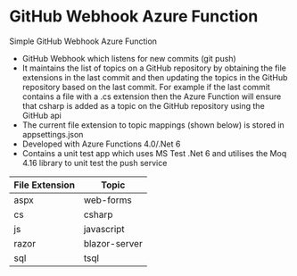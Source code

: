 # GitHub Webhook Azure Function
Simple GitHub Webhook Azure Function

* GitHub Webhook which listens for new commits (git push)
* It maintains the list of topics on a GitHub repository by obtaining the file extensions in the last commit and then updating the topics in the GitHub repository based on the last commit.  For example if the last commit contains a file with a .cs extension then the Azure Function will ensure that csharp is added as a topic on the GitHub repository using the GitHub api
* The current file extension to topic mappings (shown below) is stored in appsettings.json
* Developed with Azure Functions 4.0/.Net 6
* Contains a unit test app which uses MS Test .Net 6 and utilises the Moq 4.16 library to unit test the push service

| File Extension  | Topic |
| ------------- | ------------- |
| aspx  | web-forms |
| cs  | csharp  |
| js  | javascript  |
| razor  | blazor-server  |
| sql  | tsql  |
